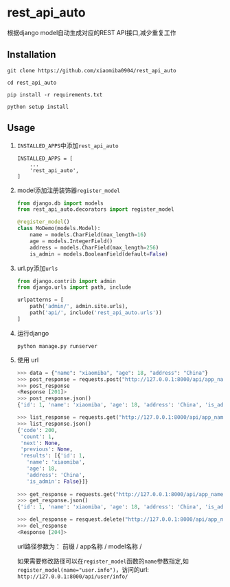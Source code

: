 # rest_api_auto
根据django model自动生成对应的REST API接口,减少重复工作

## Installation
```
git clone https://github.com/xiaomiba0904/rest_api_auto

cd rest_api_auto

pip install -r requirements.txt

python setup install
```

## Usage

1. `INSTALLED_APPS`中添加`rest_api_auto`
    ```
    INSTALLED_APPS = [
        ...
        'rest_api_auto',
    ]
    ```

2. model添加注册装饰器`register_model`
    ```python
    from django.db import models
    from rest_api_auto.decorators import register_model
    
    @register_model()
    class MoDemo(models.Model):
        name = models.CharField(max_length=16)
        age = models.IntegerField()
        address = models.CharField(max_length=256)
        is_admin = models.BooleanField(default=False)
    
    ```
3. url.py添加`urls`
    ```python
    from django.contrib import admin
    from django.urls import path, include
    
    urlpatterns = [
        path('admin/', admin.site.urls),
        path('api/', include('rest_api_auto.urls'))
    ]
    ```
    
4. 运行django
    ```
    python manage.py runserver
    ```
    
5. 使用 url
    ```python
    >>> data = {"name": "xiaomiba", "age": 18, "address": "China"}
    >>> post_response = requests.post("http://127.0.0.1:8000/api/app_name/model_name/", data=data)
    >>> post_response
    <Response [201]>
    >>> post_response.json()
    {'id': 1, 'name': 'xiaomiba', 'age': 18, 'address': 'China', 'is_admin': False}
    
    >>> list_response = requests.get("http://127.0.0.1:8000/api/app_name/model_name/")
    >>> list_response.json()
    {'code': 200,
     'count': 1,
     'next': None,
     'previous': None,
     'results': [{'id': 1,
       'name': 'xiaomiba',
       'age': 18,
       'address': 'China',
       'is_admin': False}]}
       
    >>> get_response = requests.get("http://127.0.0.1:8000/api/app_name/model_name/1/")
    >>> get_response.json()
    {'id': 1, 'name': 'xiaomiba', 'age': 18, 'address': 'China', 'is_admin': False}

    >>> del_response = resquest.delete("http://127.0.0.1:8000/api/app_name/model_name/1/")
    >>> del_response
    <Response [204]>
    ```
    url路径参数为： 前缀 / app名称 / model名称 /
   
    如果需要修改路径可以在`register_model`函数的`name`参数指定,如
    `register_model(name="user.info")`，访问的url: `http://127.0.0.1:8000/api/user/info/`
    
    